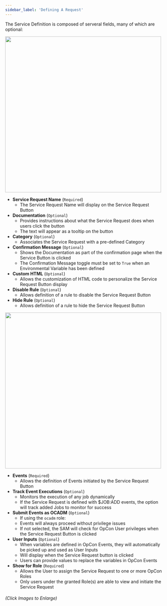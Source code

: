 ```yaml
---
sidebar_label: 'Defining A Request'
---
```


The Service Definition is composed of serveral fields, many of which are optional:

<a href="imgbasic/SelfServiceRequestDetails.png" target="_blank"><img src="imgbasic/SelfServiceRequestDetails.png" width="500"></img></a>

* **Service Request Name** (```Required```)
    * The Service Request Name will display on the Service Request Button
* **Documentation** (```Optional```)
    * Provides instructions about what the Service Request does when users click the button
    * The text will appear as a tooltip on the button
* **Category** (```Optional```)
    * Associates the Service Request with a pre-defined Category
* **Confirmation Message** (```Optional```)
    * Shows the Documentation as part of the confirmation page when the Service Button is clicked
    * The Confirmation Message toggle must be set to ```True``` when an Environmental Variable has been defined
* **Custom HTML** (```Optional```)
    * Allows the customization of HTML code to personalize the Service Request Button display
* **Disable Rule** (```Optional```)
    * Allows definition of a rule to disable the Service Request Button
* **Hide Rule** (```Optional```)
    * Allows definition of a rule to hide the Service Request Button

<a href="imgbasic/SelfServiceRequestDetails2.png" target="_blank"><img src="imgbasic/SelfServiceRequestDetails2.png" width="500"></img></a>

* **Events** (```Required```)
    * Allows the definition of Events initiated by the Service Request Button
* **Track Event Executions** (```Optional```)
    * Monitors the execution of any job dynamically
    * If the Service Request is defined with $JOB:ADD events, the option will track added Jobs to monitor for success
* **Submit Events as OCADM** (```Optional```)
    * If using the ```ocadm``` role:
    * Events will always proceed without privilege issues
    * If not selected, the SAM will check for OpCon User privileges when the Service Request Button is clicked
* **User Inputs** (```Optional```)
    * When variables are defined in OpCon Events, they will automatically be picked up and used as User Inputs
    * Will display when the Service Request button is clicked
    * Users can provide values to replace the variables in OpCon Events
* **Show for Role** (```Required```)
    * Allows the User to assign the Service Request to one or more OpCon Roles
    * Only users under the granted Role(s) are able to view and initiate the Service Request

###### (Click Images to Enlarge)
